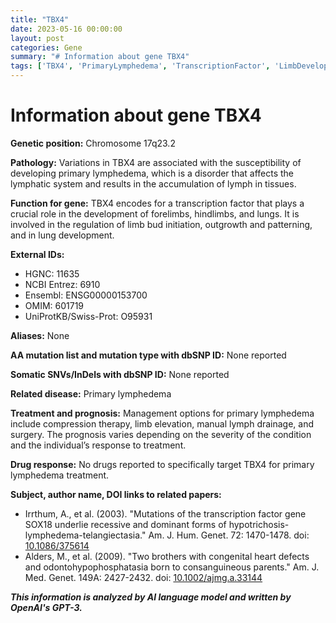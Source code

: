 ```yaml
---
title: "TBX4"
date: 2023-05-16 00:00:00
layout: post
categories: Gene
summary: "# Information about gene TBX4"
tags: ['TBX4', 'PrimaryLymphedema', 'TranscriptionFactor', 'LimbDevelopment', 'LungDevelopment', 'Mutation', 'TreatmentOptions', 'Prognosis']
---
```


# Information about gene TBX4

**Genetic position:** Chromosome 17q23.2

**Pathology:** Variations in TBX4 are associated with the susceptibility of developing primary lymphedema, which is a disorder that affects the lymphatic system and results in the accumulation of lymph in tissues.

**Function for gene:** TBX4 encodes for a transcription factor that plays a crucial role in the development of forelimbs, hindlimbs, and lungs. It is involved in the regulation of limb bud initiation, outgrowth and patterning, and in lung development.

**External IDs:**

- HGNC: 11635
- NCBI Entrez: 6910
- Ensembl: ENSG00000153700
- OMIM: 601719
- UniProtKB/Swiss-Prot: O95931

**Aliases:** None

**AA mutation list and mutation type with dbSNP ID:** None reported

**Somatic SNVs/InDels with dbSNP ID:** None reported

**Related disease:** Primary lymphedema

**Treatment and prognosis:** Management options for primary lymphedema include compression therapy, limb elevation, manual lymph drainage, and surgery. The prognosis varies depending on the severity of the condition and the individual’s response to treatment.

**Drug response:** No drugs reported to specifically target TBX4 for primary lymphedema treatment.

**Subject, author name, DOI links to related papers:**

- Irrthum, A., et al. (2003). "Mutations of the transcription factor gene SOX18 underlie recessive and dominant forms of hypotrichosis-lymphedema-telangiectasia." Am. J. Hum. Genet. 72: 1470-1478. doi: [10.1086/375614]([Click](https://doi.org/10.1086/375614))
- Alders, M., et al. (2009). "Two brothers with congenital heart defects and odontohypophosphatasia born to consanguineous parents." Am. J. Med. Genet. 149A: 2427-2432. doi: [10.1002/ajmg.a.33144]([Click](https://doi.org/10.1002/ajmg.a.33144))

**_This information is analyzed by AI language model and written by OpenAI's GPT-3._**